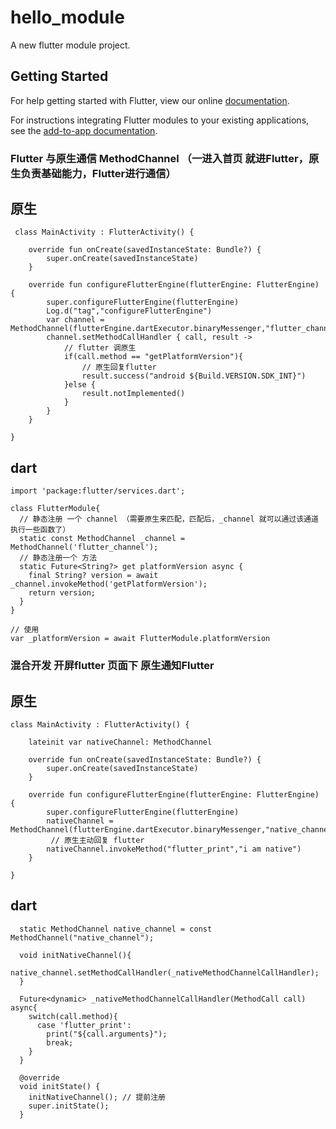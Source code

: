 # hello_module

A new flutter module project.

## Getting Started

For help getting started with Flutter, view our online
[documentation](https://flutter.dev/).

For instructions integrating Flutter modules to your existing applications,
see the [add-to-app documentation](https://flutter.dev/docs/development/add-to-app).


### Flutter 与原生通信 MethodChannel （一进入首页 就进Flutter，原生负责基础能力，Flutter进行通信）
## 原生
~~~
 class MainActivity : FlutterActivity() {

    override fun onCreate(savedInstanceState: Bundle?) {
        super.onCreate(savedInstanceState)
    }

    override fun configureFlutterEngine(flutterEngine: FlutterEngine) {
        super.configureFlutterEngine(flutterEngine)
        Log.d("tag","configureFlutterEngine")
        var channel =   MethodChannel(flutterEngine.dartExecutor.binaryMessenger,"flutter_channel")
        channel.setMethodCallHandler { call, result ->
            // flutter 调原生
            if(call.method == "getPlatformVersion"){
                // 原生回复flutter
                result.success("android ${Build.VERSION.SDK_INT}")
            }else {
                result.notImplemented()
            }
        }
    }

}
~~~
## dart
~~~
import 'package:flutter/services.dart';

class FlutterModule{
  // 静态注册 一个 channel （需要原生来匹配，匹配后，_channel 就可以通过该通道执行一些函数了）
  static const MethodChannel _channel = MethodChannel('flutter_channel');
  // 静态注册一个 方法
  static Future<String?> get platformVersion async {
    final String? version = await _channel.invokeMethod('getPlatformVersion');
    return version;
  }
}

// 使用
var _platformVersion = await FlutterModule.platformVersion
~~~


### 混合开发 开屏flutter 页面下  原生通知Flutter

## 原生
~~~
class MainActivity : FlutterActivity() {

    lateinit var nativeChannel: MethodChannel
    
    override fun onCreate(savedInstanceState: Bundle?) {
        super.onCreate(savedInstanceState)
    }

    override fun configureFlutterEngine(flutterEngine: FlutterEngine) {
        super.configureFlutterEngine(flutterEngine)
        nativeChannel = MethodChannel(flutterEngine.dartExecutor.binaryMessenger,"native_channel")
         // 原生主动回复 flutter
        nativeChannel.invokeMethod("flutter_print","i am native")
    }

}
~~~

## dart 
~~~
  static MethodChannel native_channel = const MethodChannel("native_channel");
  
  void initNativeChannel(){
    native_channel.setMethodCallHandler(_nativeMethodChannelCallHandler);
  }

  Future<dynamic> _nativeMethodChannelCallHandler(MethodCall call) async{
    switch(call.method){
      case 'flutter_print':
        print("${call.arguments}");
        break;
    }
  }
  
  @override
  void initState() {
    initNativeChannel(); // 提前注册
    super.initState();
  }

~~~

